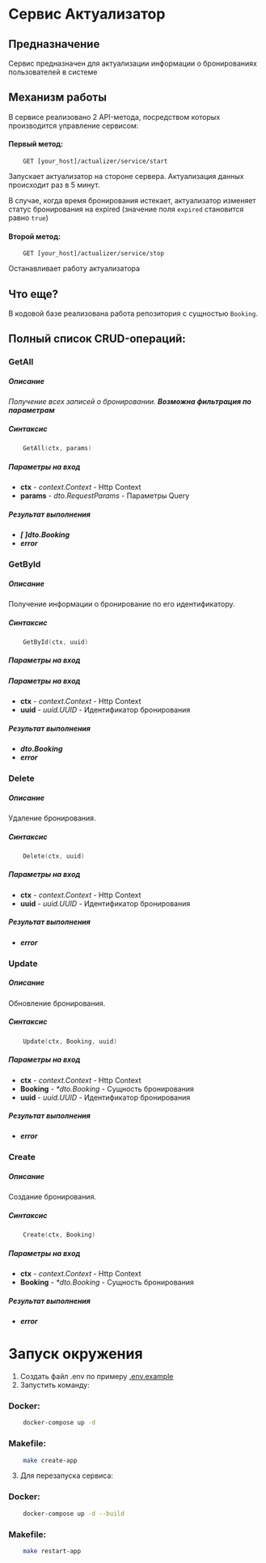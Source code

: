 # Сервис Актуализатор

## Предназначение
Сервис предназначен для актуализации информации о бронированиях пользователей в системе

## Механизм работы

В сервисе реализовано 2 API-метода, посредством которых производится управление сервисом:

#### Первый метод:
```http request
    GET [your_host]/actualizer/service/start
```
Запускает актуализатор на стороне сервера. Актуализация данных происходит раз в 5 минут. 

В случае, когда время бронирования истекает, актуализатор изменяет статус бронирования на expired (значение поля `expired` становится равно `true`)

#### Второй метод:
```http request
    GET [your_host]/actualizer/service/stop
```
Останавливает работу актуализатора

## Что еще?

В кодовой базе реализована работа репозитория с сущностью `Booking`. 

## Полный список CRUD-операций:

### GetAll
##### Описание
_Получение всех записей о бронировании._
**_Возможна фильтрация по параметрам_**
##### Синтаксис
```go
    GetAll(ctx, params)
```
##### Параметры на вход
- **сtx** - _context.Context_ - Http Context
- **params** - _dto.RequestParams_ - Параметры Query
##### Результат выполнения
- **_[ ]dto.Booking_**
- **_error_**

### GetById
##### Описание
Получение информации о бронирование по его идентификатору.
##### Синтаксис
```go
    GetById(ctx, uuid)
```
##### Параметры на вход
##### Параметры на вход
- **ctx** - _context.Context_ - Http Context
- **uuid** - _uuid.UUID_ - Идентификатор бронирования
##### Результат выполнения
- **_dto.Booking_**
- **_error_**
### Delete
##### Описание
Удаление бронирования.
##### Синтаксис
```go
    Delete(ctx, uuid)
```
##### Параметры на вход
- **ctx** - _context.Context_ - Http Context
- **uuid** - _uuid.UUID_ - Идентификатор бронирования
##### Результат выполнения
- **_error_**


### Update
##### Описание
Обновление бронирования.
##### Синтаксис
```go
    Update(ctx, Booking, uuid)
```
##### Параметры на вход
- **ctx** - _context.Context_ - Http Context
- **Booking** - _*dto.Booking_ - Сущность бронирования
- **uuid** - _uuid.UUID_ - Идентификатор бронирования
##### Результат выполнения
- **_error_**

### Create
##### Описание
Создание бронирования.
##### Синтаксис
```go
    Create(ctx, Booking)
```
##### Параметры на вход
- **сtx** - _context.Context_ - Http Context
- **Booking** - _*dto.Booking_ - Сущность бронирования
##### Результат выполнения
- **_error_** 

# Запуск окружения

1. Создать файл .env по примеру [.env.example](.env.example)
2. Запустить команду:

### Docker:
```bash
    docker-compose up -d
```

### Makefile:
```bash
    make create-app
```

3. Для перезапуска сервиса:

### Docker:
```bash
    docker-compose up -d --build
```

### Makefile:
```bash
    make restart-app
```